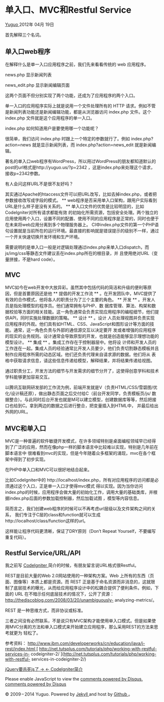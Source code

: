 #  单入口、MVC和Restful Service

[ Yuguo ](http://yuguo.us) 2012年 04月 19日

首先解释三个名词。

##  单入口web程序

在解释什么是单一入口应用程序之前，我们先来看看传统的 web 应用程序。

news.php 显示新闻列表

news_edit.php 显示新闻编辑页面

这两个页面不但分别实现了两个功能，还成为了应用程序的两个入口。

单一入口的应用程序实际上就是说用一个文件处理所有的 HTTP 请求。例如不管是新闻列表功能还是新闻编辑功能，都是从浏览器访问 index.php 文件。这个
index.php 文件就是这个应用程序的单一入口。

index.php 如何知道用户是要使用哪一个功能呢？

很简单，我们访问 index.php 时跟上一个特定的参数就行了。例如 index.php?action=news 就是显示新闻列表，而
index.php?action=news_edit 就是新闻编辑。

著名的单入口web程序有WordPress，所以用过WordPress的朋友都知道默认的post的url格式是http://yuguo.us/?p=2342
，这是index.php来处理这个请求，接收p=2342参数。

有人会问这样URL不是很不友好吗？

其实通过Apache的htaccess文件可以把URL改写，比如去掉index.php，或者把参数接收改写成字段的模式。 **
web程序是否采用单入口架构，跟用户实际看到URL是什么样子是没有关系的。 ** 单入口文件的优势是比较明显的，比如CodeIgniter对所有请求都能有效
的初始化所需资源，包括安全处理。两个独立的应用使用两个入口，设置不同的配置、使用不同的应用程序是正常的，同时也便于在未来将web应用分离到多个物理服务器上。
CI中index.php文件的第一个PHP语句设置就是当前所在的运行环境。最直接的影响就是错误提示的级别不一样，通过一个开关快速切换开发环境和生产环境。

需要说明的是单入口一般是对逻辑处理通过index.php来单入口dispatch，而js/img/css等静态文件建议丢在index.php所在的根目录，并
且使用绝对URL（变量拼接，不是hard code）。

##  MVC

MVC如今在web开发中大放异彩。虽然其中包括代码的简洁和升级的便利等原因，但是首要原因还是他 ** 提倡的开发工作流 **
。在开发团队中，MVC提供了有效的合作模式，他将各人的职责分为了三个主要的角色。 ** 开发 ** 。开发人员是指处理模型的程序员。他们通常拥有与PHP、数
据库管理、算法、构架和数据校验等方面的相关技能。这一角色通常会负责实现应用程序的编程细节，他们提供API，同时实施处理数据的策略。 ** 设计 ** 。设计
人员处理视图并负责实现应用程序的外观。他们具有如HTML、CSS、JavaScript和图形设计等方面的技能。通常，这一角色负责与外部的通信源交互以决定要开
发或者增强的应用程序的现实的业务规则。设计通常会导致原型的开发，也就是创造能够显示理想功能的模型设计。 ** 集成 ** 。集成工作存在于控制器层中。他将设
计师和开发人员的工作连在一起。集成人员的经验通常比开发人员要少，他们负责切割静态模板并且制作应用程序所需的动态区域。他们还负责代理来自请求源的数据。他们将从
表格中获取请求信息，请这些信息传递给模型，解释结果，并将结果传递给视图。

通过职责分工，开发方法的细节与开发需求的细节分开了，这使得创意学科和技术学科能够更加容易交互。

以腾讯互联网研发部的工作流为例，前端开发就是V（负责HTML/CSS/雪碧图/优化/设计稿还原），做出静态页面之后交付给C（前台开发同学，负责模板页/js/
数据整合）。与此同时后台开发也就是M可以建立模型，创建数据库等等，然后把接口也给到C。拿到两边的数据之后进行整合，把变量插入到HTML中，
并最后给出外网的URL。

##  MVC和单入口

MVC是一种普遍的软件敏捷开发模式，在许多领域特别是桌面编程领域早已经得到了广泛的应用，然而在像php一样的脚本语言中比较难以实现，特别是几年前在脚本语言中
很难看到mvc的实现，但是今年随着众多框架的涌现，mvc在各个框架中得到了初步实现。

在PHP中单入口和MVC可以很好地结合起来。

比如CodeIgniter中的 http://localhost/index.php，所有对应用程序的访问都是必须通过这个入口，正是单一入口才使得mvc模式
得以实现。因为当你访问index.php的时候，应用程序会做大量的初始化工作，调用大量的基础类库，并根据index.php后面的参数加载控制器，然后加载试图
，模型等内容信息。

简而言之，我们创建web程序的时候可以不再考虑url层级以及文件架构之间的关系， 我们专注于C层的class和function就可以生成
http://localhost/class/function这样的url。

这样能让程序代码更清晰，保证了DRY原则（Don’t Repeat Yourself，不要编写重复代码）。

##  Restful Service/URL/API

我之前写 [ CodeIgniter ](http://yuguo.us/weblog/a-introduction-to-codeigniter/)
简介的时候，有朋友留言说URL格式很Restful。

REST是目前大量的Web 2.0网站使用的一种架构方案。Web 上所有的东西（页面、图像等）本质上都是资源。而 REST
正是基于命名资源而非消息的，这就限制了底层技术的曝光，从而给应用程序设计中的松耦合提供了便利条件。例如，下面的 URL
在不暗示任何底层技术的情况下，公开了资源：http://thediscoblog.com/2008/03/20/unambiguously-
analyzing-metrics/。

REST 是一种思维方式，而非协议或标准。

三者之间没有必然联系，不是说只有MVC架构才能使用单入口模式。但是如果使用MVC分离的方法和单入口模式来开始建立应用程序，那么采用REST的方法来思考就更为
轻松了。

参考资料： [ http://www.ibm.com/developerworks/cn/education/java/j-rest/index.html
](http://www.ibm.com/developerworks/cn/education/java/j-rest/index.html) [
http://net.tutsplus.com/tutorials/php/working-with-restful-services-in-
codeigniter-2/ ](http://net.tutsplus.com/tutorials/php/working-with-restful-
services-in-codeigniter-2/)

[ jQuery要杀死js了 → ](/weblog/jquery-is-slowly-killing-javascript/) [ ←
CodeIgniter简介 ](/weblog/a-introduction-to-codeigniter/)

Please enable JavaScript to view the [ comments powered by Disqus.
](http://disqus.com/?ref_noscript) [ comments powered by  Disqus
](http://disqus.com)

© 2009 – 2014 Yuguo. Powered by [ Jekyll ](https://github.com/mojombo/jekyll)
and host by [ Github ](https://github.com/yuguo) 。

